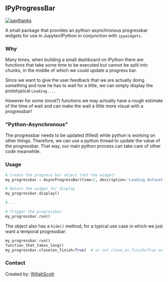 ## IPyProgressBar

[![saythanks](https://img.shields.io/badge/Say%20Thanks-!-1EAEDB.svg)](https://saythanks.io/to/WillahScott)

A small package that provides an python-asynchronous progressbar widgets for use in Jupyter/IPython in conjunction with `ipywidgets`.


### Why

Many times, when building a small dashboard on IPython there are functions that take some time to be executed but cannot be split into chunks, in the middle of which we could update a progress bar.

Since we want to give the user feedback that we are actually doing something and now he has to wait for a little, we can simply display the prototypical `Loading...`.

However for some (most?) functions we may actually have a rough estimate of the time of wait and can make the wait a little more visual with a progressbar!


### "Python-Asynchronous"

The progressbar needs to be updated (filled) while python is working on other things. Therefore, we can use a python thread to update the value of the progressbar. That way, our main python process can take care of other code meanwhile.


### Usage

```python
# Create the progress bar object (not the widget)
my_progressbar = AsyncProgressBar(time=2, description='Loading dataset:')

# Return the widget for display
my_progressbar.display()

# ...

# Trigger the progressbar
my_progressbar.run()
```

The object also has a `hide()` method, for a typical use case in which we just want a temporal progressbar:

```python
my_progressbar.run()
function_that_takes_long()
my_progressbar.close(on_finish=True)  # or set close_on_finish=True on creating the progressbar object
```

### Contact

Created by: [WillahScott](https://github.com/WillahScott/)
